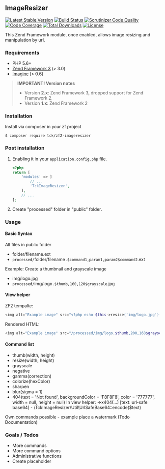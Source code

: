## ImageResizer

[![Latest Stable Version](https://poser.pugx.org/tck/zf2-imageresizer/v/stable)](https://packagist.org/packages/tck/zf2-imageresizer)
[![Build Status](https://travis-ci.org/tck/zf2-imageresizer.svg?branch=master)](https://travis-ci.org/tck/zf2-imageresizer)
[![Scrutinizer Code Quality](https://scrutinizer-ci.com/g/tck/zf2-imageresizer/badges/quality-score.png?b=master)](https://scrutinizer-ci.com/g/tck/zf2-imageresizer/?branch=master)
[![Code Coverage](https://scrutinizer-ci.com/g/tck/zf2-imageresizer/badges/coverage.png?b=master)](https://scrutinizer-ci.com/g/tck/zf2-imageresizer/?branch=master)
[![Total Downloads](https://poser.pugx.org/tck/zf2-imageresizer/downloads)](https://packagist.org/packages/tck/zf2-imageresizer)
[![License](https://poser.pugx.org/tck/zf2-imageresizer/license)](https://packagist.org/packages/tck/zf2-imageresizer)

This Zend Framework module, once enabled, allows image resizing and manipulation by url.


### Requirements

* PHP 5.6+
* [Zend Framework 3](https://github.com/zendframework/zendframework) (> 3.0)
* [Imagine](http://imagine.readthedocs.org/en/latest/) (> 0.6)

> **IMPORTANT! Version notes** 
> * Version **2.x**: Zend Framework 3, dropped support for Zend Framework 2.
> * Version **1.x**: Zend Framework 2

### Installation

Install via composer in your zf project

    $ composer require tck/zf2-imageresizer


### Post installation

1. Enabling it in your `application.config.php` file.

    ```php
    <?php
    return [
        'modules' => ]
            // ...
            'TckImageResizer',
        ],
        // ...
    ];
    ```

2. Create "processed" folder in "public" folder.

### Usage

#### Basic Syntax

All files in public folder

* folder/filename.ext
* `processed/`folder/filename`.$command1,param1,param2$command2`.ext

Example: Create a thumbnail and grayscale image

* img/logo.jpg
* `processed/`img/logo`.$thumb,160,120$grayscale`.jpg

#### View helper
ZF2 tempalte:

```php
<img alt="Example image" src="<?php echo $this->resize('img/logo.jpg')->thumb(200, 160)->grayscale(); ?>" />
```

Rendered HTML:

```php
<img alt="Example image" src="/processed/img/logo.$thumb,200,160$grayscale.jpg" />
```


#### Command list

* thumb(width, height)
* resize(width, height)
* grayscale
* negative
* gamma(correction)
* colorize(hexColor)
* sharpen
* blur(sigma = 1)
* 404(text = 'Not found', backgroundColor = 'F8F8F8', color = '777777', width = null, height = null)
	In view helper: ->x404(...)
	[text: url-safe base64] - \TckImageResizer\Util\UrlSafeBase64::encode($text)

Own commands possible - example place a watermark (Todo Documentation)


### Goals / Todos

* More commands
* More command options
* Administrative functions
* Create placeholder
